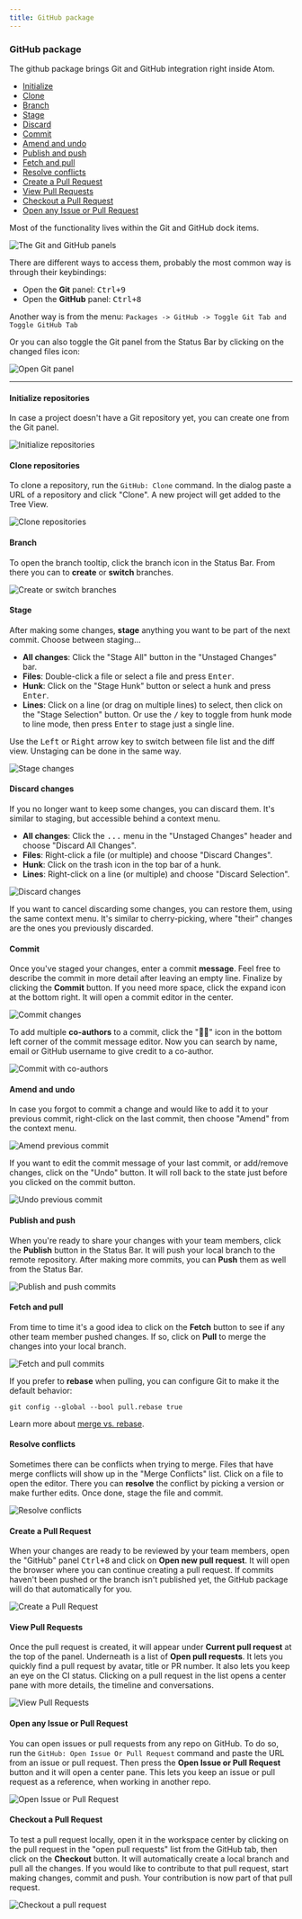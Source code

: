 ```yaml
---
title: GitHub package
---
```

### GitHub package

The github package brings Git and GitHub integration right inside Atom.

- [Initialize](#initialize-repositories)
- [Clone](#clone-repositories)
- [Branch](#branch)
- [Stage](#stage)
- [Discard](#discard-changes)
- [Commit](#commit)
- [Amend and undo](#amend-and-undo)
- [Publish and push](#publish-and-push)
- [Fetch and pull](#fetch-and-pull)
- [Resolve conflicts](#resolve-conflicts)
- [Create a Pull Request](#create-a-pull-request)
- [View Pull Requests](#view-pull-requests)
- [Checkout a Pull Request](#checkout-a-pull-request)
- [Open any Issue or Pull Request](#open-any-issue-or-pull-request)

Most of the functionality lives within the Git and GitHub dock items.

![The Git and GitHub panels](../../images/github-panels.png "The Git and GitHub panels")

There are different ways to access them, probably the most common way is through their keybindings:

- Open the **Git** panel: <kbd class=".platform-all">Ctrl+9</kbd>
- Open the **GitHub** panel: <kbd class=".platform-all">Ctrl+8</kbd>

Another way is from the menu: `Packages -> GitHub -> Toggle Git Tab and Toggle GitHub Tab`

Or you can also toggle the Git panel from the Status Bar by clicking on the changed files icon:

![Open Git panel](../../images/github-open-git-panel.png "Open Git panel")


---

#### Initialize repositories

In case a project doesn't have a Git repository yet, you can create one from the Git panel.

![Initialize repositories](../../images/github-initialize.png "Initialize repositories")


#### Clone repositories

To clone a repository, run the `GitHub: Clone` command. In the dialog paste a URL of a repository and click "Clone". A new project will get added to the Tree View.

![Clone repositories](../../images/github-clone.png "Clone repositories")


#### Branch

To open the branch tooltip, click the branch icon in the Status Bar. From there you can to **create** or **switch** branches.

![Create or switch branches](../../images/github-branch.png "Create or switch branches")


#### Stage

After making some changes, **stage** anything you want to be part of the next commit. Choose between staging...

- **All changes**: Click the "Stage All" button in the "Unstaged Changes" bar.
- **Files**: Double-click a file or select a file and press <kbd class=".platform-all">Enter</kbd>.
- **Hunk**: Click on the "Stage Hunk" button or select a hunk and press <kbd class=".platform-all">Enter</kbd>.
- **Lines**: Click on a line (or drag on multiple lines) to select, then click on the "Stage Selection" button. Or use the <kbd class=".platform-all">/</kbd> key to toggle from hunk mode to line mode, then press <kbd class=".platform-all">Enter</kbd> to stage just a single line.

Use the <kbd class=".platform-all">Left</kbd> or <kbd class=".platform-all">Right</kbd> arrow key to switch between file list and the diff view. Unstaging can be done in the same way.

![Stage changes](../../images/github-stage.png "Stage changes")


#### Discard changes

If you no longer want to keep some changes, you can discard them. It's similar to staging, but accessible behind a context menu.

- **All changes**: Click the <kbd>...</kbd> menu in the "Unstaged Changes" header and choose "Discard All Changes".
- **Files**: Right-click a file (or multiple) and choose "Discard Changes".
- **Hunk**: Click on the trash icon in the top bar of a hunk.
- **Lines**: Right-click on a line (or multiple) and choose "Discard Selection".

![Discard changes](../../images/github-discard.png "Discard changes")

If you want to cancel discarding some changes, you can restore them, using the same context menu. It's similar to cherry-picking, where "their" changes are the ones you previously discarded.

#### Commit

Once you've staged your changes, enter a commit **message**. Feel free to describe the commit in more detail after leaving an empty line. Finalize by clicking the **Commit** button. If you need more space, click the expand icon at the bottom right. It will open a commit editor in the center.

![Commit changes](../../images/github-commit.png "Commit changes")

To add multiple **co-authors** to a commit, click the "👤➕" icon in the bottom left corner of the commit message editor. Now you can search by name, email or GitHub username to give credit to a co-author.

![Commit with co-authors](../../images/github-commit-with-co-authors.png "Commit with co-authors")


#### Amend and undo

In case you forgot to commit a change and would like to add it to your previous commit, right-click on the last commit, then choose "Amend" from the context menu.

![Amend previous commit](../../images/github-amend.png "Amend previous commit")

If you want to edit the commit message of your last commit, or add/remove changes, click on the "Undo" button. It will roll back to the state just before you clicked on the commit button.

![Undo previous commit](../../images/github-undo.png "Undo previous commit")


#### Publish and push

When you're ready to share your changes with your team members, click the **Publish** button in the Status Bar. It will push your local branch to the remote repository. After making more commits, you can **Push** them as well from the Status Bar.

![Publish and push commits](../../images/github-publish-push.png "Publish and push commits")


#### Fetch and pull

From time to time it's a good idea to click on the **Fetch** button to see if any other team member pushed changes. If so, click on **Pull** to merge the changes into your local branch.

![Fetch and pull commits](../../images/github-fetch-pull.png "Fetch and pull commits")

If you prefer to **rebase** when pulling, you can configure Git to make it the default behavior:

```
git config --global --bool pull.rebase true
```

Learn more about [merge vs. rebase](https://mislav.net/2013/02/merge-vs-rebase/).

#### Resolve conflicts

Sometimes there can be conflicts when trying to merge. Files that have merge conflicts will show up in the "Merge Conflicts" list. Click on a file to open the editor. There you can **resolve** the conflict by picking a version or make further edits. Once done, stage the file and commit.

![Resolve conflicts](../../images/github-resolve-conflicts.png "Resolve conflicts")


#### Create a Pull Request

When your changes are ready to be reviewed by your team members, open the "GitHub" panel <kbd>Ctrl+8</kbd> and click on **Open new pull request**. It will open the browser where you can continue creating a pull request. If commits haven't been pushed or the branch isn't published yet, the GitHub package will do that automatically for you.

![Create a Pull Request](../../images/github-create-a-pull-request.png "Create a Pull Request")


#### View Pull Requests

Once the pull request is created, it will appear under **Current pull request** at the top of the panel. Underneath is a list of **Open pull requests**. It lets you quickly find a pull request by avatar, title or PR number. It also lets you keep an eye on the CI status. Clicking on a pull request in the list opens a center pane with more details, the timeline and conversations.

![View Pull Requests](../../images/github-view-pull-requests.png "View Pull Requests")


#### Open any Issue or Pull Request

You can open issues or pull requests from any repo on GitHub. To do so, run the `GitHub: Open Issue Or Pull Request` command and paste the URL from an issue or pull request. Then press the **Open Issue or Pull Request** button and it will open a center pane. This lets you keep an issue or pull request as a reference, when working in another repo.

![Open Issue or Pull Request](../../images/github-open-issue-or-pull-request.png "Open Issue or Pull Request")


#### Checkout a Pull Request

To test a pull request locally, open it in the workspace center by clicking on the pull request in the "open pull requests" list from the GitHub tab, then click on the **Checkout** button. It will automatically create a local branch and pull all the changes. If you would like to contribute to that pull request, start making changes, commit and push. Your contribution is now part of that pull request.

![Checkout a pull request](../../images/github-checkout.png "Checkout a pull request")
